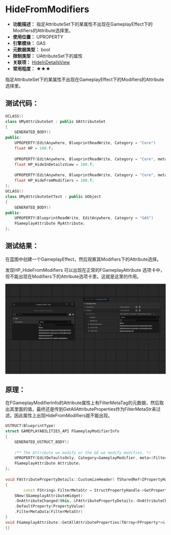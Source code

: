 ﻿# HideFromModifiers

- **功能描述：** 指定AttributeSet下的某属性不出现在GameplayEffect下的Modifiers的Attribute选择里。
- **使用位置：** UPROPERTY
- **引擎模块：** GAS
- **元数据类型：** bool
- **限制类型：** UAttributeSet下的属性
- **关联项：** [HideInDetailsView](../HideInDetailsView/HideInDetailsView.md)
- **常用程度：** ★★★

指定AttributeSet下的某属性不出现在GameplayEffect下的Modifiers的Attribute选择里。

## 测试代码：

```cpp
UCLASS()
class UMyAttributeSet : public UAttributeSet
{
	GENERATED_BODY()
public:
	UPROPERTY(EditAnywhere, BlueprintReadWrite, Category = "Core")
	float HP = 100.f;

	UPROPERTY(EditAnywhere, BlueprintReadWrite, Category = "Core", meta = (HideInDetailsView))
	float HP_HideInDetailsView = 100.f;

	UPROPERTY(EditAnywhere, BlueprintReadWrite, Category = "Core", meta = (HideFromModifiers))
	float HP_HideFromModifiers = 100.f;
};
UCLASS()
class UMyAttributeSetTest : public UObject
{
	GENERATED_BODY()
public:
	UPROPERTY(BlueprintReadWrite, EditAnywhere, Category = "GAS")
	FGameplayAttribute MyAttribute;
};
```

## 测试结果：

在蓝图中创建一个GameplayEffect，然后观察其Modifiers下的Attribute选择。

发现HP_HideFromModifiers 可以出现在正常的FGameplayAttribute 选项卡中，但不能出现在Modifiers下的Attribute选项卡里。这就是这里的作用。

![Untitled](Untitled.png)

## 原理：

在FGameplayModifierInfo的Attribute属性上有FilterMetaTag的元数据，然后取出其里面的值，最终还是传到GetAllAttributeProperties作为FilterMetaStr来过滤。因此属性上出现HideFromModifiers就不能出现。

```cpp
USTRUCT(BlueprintType)
struct GAMEPLAYABILITIES_API FGameplayModifierInfo
{
	GENERATED_USTRUCT_BODY()
	
	/** The Attribute we modify or the GE we modify modifies. */
	UPROPERTY(EditDefaultsOnly, Category=GameplayModifier, meta=(FilterMetaTag="HideFromModifiers"))
	FGameplayAttribute Attribute;
};

void FAttributePropertyDetails::CustomizeHeader( TSharedRef<IPropertyHandle> StructPropertyHandle, class FDetailWidgetRow& HeaderRow, IPropertyTypeCustomizationUtils& StructCustomizationUtils )
{
		const FString& FilterMetaStr = StructPropertyHandle->GetProperty()->GetMetaData(TEXT("FilterMetaTag"));
	SNew(SGameplayAttributeWidget)
	.OnAttributeChanged(this, &FAttributePropertyDetails::OnAttributeChanged)
	.DefaultProperty(PropertyValue)
	.FilterMetaData(FilterMetaStr)
}
void FGameplayAttribute::GetAllAttributeProperties(TArray<FProperty*>& OutProperties, FString FilterMetaStr, bool UseEditorOnlyData)
{}
```
